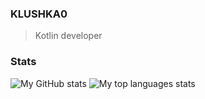 ### KLUSHKA0
 > Kotlin developer
### Stats
<div>
 <img align="top" alt="My GitHub stats" src="https://github-readme-stats.vercel.app/api?username=KLUSHKA0&show_icons=true&theme=outrun">
 <img align="top" alt="My top languages stats" src="https://github-readme-stats.vercel.app/api/top-langs/?username=KLUSHKA0&layout=compact&title_color=ffcc00&text_color=8080ff&bg_color=141439">
</div>



